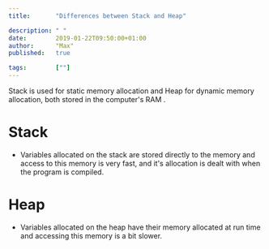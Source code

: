 ```yaml
---
title:       "Differences between Stack and Heap"

description: " "
date:        2019-01-22T09:50:00+01:00
author:      "Max"
published:   true

tags:        [""]
---
```


Stack is used for static memory allocation and Heap for dynamic memory allocation, both stored in the computer's RAM .

# Stack

- Variables allocated on the stack are stored directly to the memory and access to this memory is very fast, and it's allocation is dealt with when the program is compiled.

# Heap

- Variables allocated on the heap have their memory allocated at run time and accessing this memory is a bit slower.
